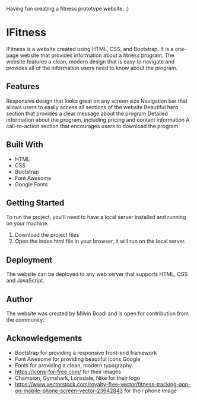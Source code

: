 Having fun creating a fitness prototype website. :)

# IFitness

IFitness is a website created using HTML, CSS, and Bootstrap. It is a one-page website that provides information about a fitness program. The website features a clean, modern design that is easy to navigate and provides all of the information users need to know about the program. 

## Features 

Responsive design that looks great on any screen size
Navigation bar that allows users to easily access all sections of the website 
Beautiful hero section that provides a clear message about the program 
Detailed information about the program, including pricing and contact information 
A call-to-action section that encourages users to download the program 

## Built With

- HTML 
- CSS 
- Bootstrap 
- Font Awesome 
- Google Fonts 

## Getting Started 

To run the project, you'll need to have a local server installed and running on your machine. 
1.	Download the project files 
2.	Open the index.html file in your browser, it will run on the local server. 

## Deployment 

The website can be deployed to any web server that supports HTML, CSS and JavaScript. 

## Author 

The website was created by Milvin Boadi and is open for contribution from the community.

## Acknowledgements
- Bootstrap for providing a responsive front-end framework 
- Font Awesome for providing beautiful icons Google 
- Fonts for providing a clean, modern typography. 
- https://icons-for-free.com/ for their images
- Champion, Gymshark, Lonsdale, Nike for their logo
- https://www.vectorstock.com/royalty-free-vector/fitness-tracking-app-on-mobile-phone-screen-vector-23642843 for their phone image




